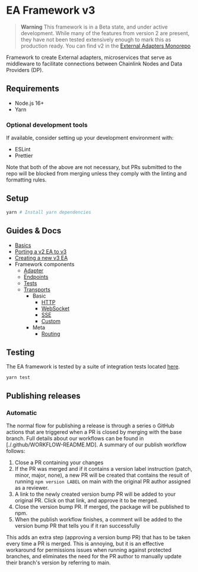 # EA Framework v3

> **Warning**
> This framework is in a Beta state, and under active development. While many of the features from version 2 are present, they have not been tested extensively enough to mark this as production ready. You can find v2 in the [External Adapters Monorepo](https://github.com/smartcontractkit/external-adapters-js)

Framework to create External adapters, microservices that serve as middleware to facilitate connections between Chainlink Nodes and Data Providers (DP).

## Requirements

- Node.js 16+
- Yarn

### Optional development tools

If available, consider setting up your development environment with:

- ESLint
- Prettier

Note that both of the above are not necessary, but PRs submitted to the repo will be blocked from merging unless they comply with the linting and formatting rules.

## Setup

```sh
yarn # Install yarn dependencies
```

## Guides & Docs

- [Basics](./docs/basics.md)
- [Porting a v2 EA to v3](./docs/porting-a-v2-ea-to-v3.md)
- [Creating a new v3 EA](./docs/creating-a-new-v3-ea.md)
- Framework components
  - [Adapter](./docs/v3-ea-components/adapter.md)
  - [Endpoints](./docs/v3-ea-components/endpoints.md)
  - [Tests](./docs/v3-ea-components/tests.md)
  - [Transports](./docs/v3-ea-components/transports.md)
    - Basic
      - [HTTP](./docs/v3-ea-components/transport-types/http-transport.md)
      - [WebSocket](./docs/v3-ea-components/transport-types/websocket-transport.md)
      - [SSE](./docs/v3-ea-components/transport-types/sse-transport.md)
      - [Custom](./docs/v3-ea-components/transport-types/custom-transport.md)
    - Meta
      - [Routing](./docs/v3-ea-components/transport-types/routing-transport.md)

## Testing

The EA framework is tested by a suite of integration tests located [here](./test).

```
yarn test
```

## Publishing releases

### Automatic

The normal flow for publishing a release is through a series o GitHub actions that are triggered when a PR is closed by merging with the base branch. Full details about our workflows can be found in [./.github/WORKFLOW-README.MD]. A summary of our publish workflow follows:

1. Close a PR containing your changes
2. If the PR was merged and if it contains a version label instruction (patch, minor, major, none), a new PR will be created that contains the result of running `npm version LABEL` on main with the original PR author assigned as a reviewer.
3. A link to the newly created version bump PR will be added to your original PR. Click on that link, and approve it to be merged.
4. Close the version bump PR. If merged, the package will be published to npm.
5. When the publish workflow finishes, a comment will be added to the version bump PR that tells you if it ran successfully

This adds an extra step (approving a version bump PR) that has to be taken every time a PR is merged. This is annoying, but it is an effective workaround for permissions issues when running against protected branches, and eliminates the need for the PR author to manually update their branch's version by referring to main.
